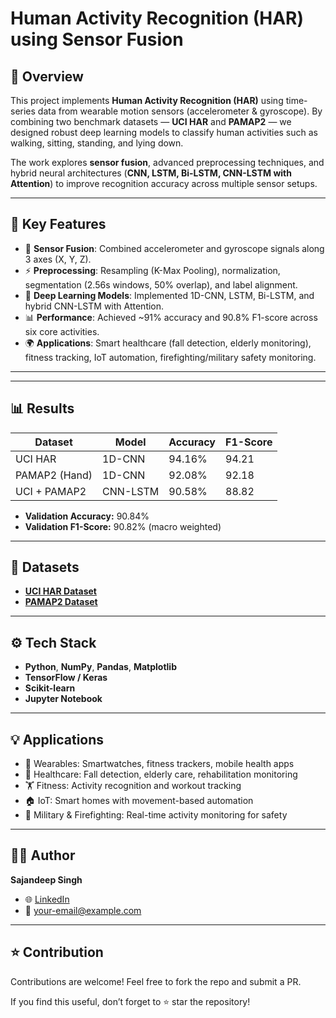 # Human Activity Recognition (HAR) using Sensor Fusion  

## 📌 Overview  
This project implements **Human Activity Recognition (HAR)** using time-series data from wearable motion sensors (accelerometer & gyroscope). By combining two benchmark datasets — **UCI HAR** and **PAMAP2** — we designed robust deep learning models to classify human activities such as walking, sitting, standing, and lying down.  

The work explores **sensor fusion**, advanced preprocessing techniques, and hybrid neural architectures (**CNN, LSTM, Bi-LSTM, CNN-LSTM with Attention**) to improve recognition accuracy across multiple sensor setups.  

---

## 🚀 Key Features  
- 🔗 **Sensor Fusion**: Combined accelerometer and gyroscope signals along 3 axes (X, Y, Z).  
- ⚡ **Preprocessing**: Resampling (K-Max Pooling), normalization, segmentation (2.56s windows, 50% overlap), and label alignment.  
- 🧠 **Deep Learning Models**: Implemented 1D-CNN, LSTM, Bi-LSTM, and hybrid CNN-LSTM with Attention.  
- 📊 **Performance**: Achieved ~91% accuracy and 90.8% F1-score across six core activities.  
- 🌍 **Applications**: Smart healthcare (fall detection, elderly monitoring), fitness tracking, IoT automation, firefighting/military safety monitoring.  

---


---

## 📊 Results  
| Dataset        | Model       | Accuracy | F1-Score |
|----------------|------------|----------|----------|
| UCI HAR       | 1D-CNN     | 94.16%   | 94.21    |
| PAMAP2 (Hand) | 1D-CNN     | 92.08%   | 92.18    |
| UCI + PAMAP2  | CNN-LSTM   | 90.58%   | 88.82    |

- **Validation Accuracy:** 90.84%  
- **Validation F1-Score:** 90.82% (macro weighted)  

---

## 📂 Datasets  
- **[UCI HAR Dataset](https://archive.ics.uci.edu/dataset/240/human+activity+recognition+using+smartphones)**  
- **[PAMAP2 Dataset](https://archive.ics.uci.edu/dataset/231/pamap2+physical+activity+monitoring)**  

---

## ⚙️ Tech Stack  
- **Python**, **NumPy**, **Pandas**, **Matplotlib**  
- **TensorFlow / Keras**  
- **Scikit-learn**  
- **Jupyter Notebook**  

---

## 💡 Applications  
- 📱 Wearables: Smartwatches, fitness trackers, mobile health apps  
- 🏥 Healthcare: Fall detection, elderly care, rehabilitation monitoring  
- 🏋️ Fitness: Activity recognition and workout tracking  
- 🏠 IoT: Smart homes with movement-based automation  
- 🚒 Military & Firefighting: Real-time activity monitoring for safety  

---

## 👨‍💻 Author  
**Sajandeep Singh**  
- 🌐 [LinkedIn](https://www.linkedin.com/)  
- 📧 your-email@example.com  

---

## ⭐ Contribution  
Contributions are welcome! Feel free to fork the repo and submit a PR.  

If you find this useful, don’t forget to ⭐ star the repository!  
